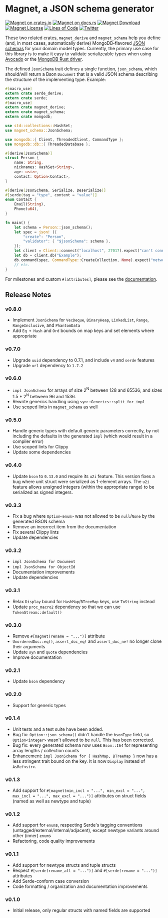 # Magnet, a JSON schema generator

[![Magnet on crates.io](https://img.shields.io/crates/v/magnet_schema.svg)](https://crates.io/crates/magnet_schema)
[![Magnet on docs.rs](https://docs.rs/magnet_schema/badge.svg)](https://docs.rs/magnet_schema)
[![Magnet Download](https://img.shields.io/crates/d/magnet_schema.svg)](https://crates.io/crates/magnet_schema)
[![Magnet License](https://img.shields.io/badge/license-MIT-blue.svg)](https://github.com/H2CO3/magnet/blob/master/LICENSE.txt)
[![Lines of Code](https://tokei.rs/b1/github/H2CO3/magnet)](https://github.com/Aaronepower/tokei)
[![Twitter](https://img.shields.io/badge/twitter-@H2CO3_iOS-blue.svg?style=flat&colorB=64A5DE&label=Twitter)](http://twitter.com/H2CO3_iOS)

These two related crates, `magnet_derive` and `magnet_schema` help you define (and, in most cases, automatically derive) MongoDB-flavored [JSON schemas](https://docs.mongodb.com/manual/reference/operator/query/jsonSchema/#extensions) for your domain model types. Currently, the primary use case for this library is to make it easy to validate serializeable types when using [Avocado](https://docs.rs/avocado/) or the [MongoDB Rust driver](https://docs.rs/mongodb/).

The defined `JsonSchema` trait defines a single function, `json_schema`, which should/will return a Bson `Document` that is a valid JSON schema describing the structure of the implementing type. Example:

```rust
#[macro_use]
extern crate serde_derive;
extern crate serde;
#[macro_use]
extern crate magnet_derive;
extern crate magnet_schema;
extern crate mongodb;

use std::collections::HashSet;
use magnet_schema::JsonSchema;

use mongodb::{ Client, ThreadedClient, CommandType };
use mongodb::db::{ ThreadedDatabase };

#[derive(JsonSchema)]
struct Person {
    name: String,
    nicknames: HashSet<String>,
    age: usize,
    contact: Option<Contact>,
}

#[derive(JsonSchema, Serialize, Deserialize)]
#[serde(tag = "type", content = "value")]
enum Contact {
    Email(String),
    Phone(u64),
}

fn main() {
    let schema = Person::json_schema();
    let spec = json! ({
        "create": "Person",
        "validator": { "$jsonSchema": schema },
    });
    let client = Client::connect("localhost", 27017).expect("can't connect to mongod");
    let db = client.db("Example");
    db.command(spec, CommandType::CreateCollection, None).expect("network error");
    // etc.
}
```

For milestones and custom `#[attributes]`, please see the [documentation](https://docs.rs/magnet_schema).

## Release Notes

### v0.8.0

* Implement `JsonSchema` for `VecDeque`, `BinaryHeap`, `LinkedList`, `Range`, `RangeInclusive`, and `PhantomData`
* Add `Eq + Hash` and `Ord` bounds on map keys and set elements where appropriate

### v0.7.0

* Upgrade `uuid` dependency to 0.7.1, and include `v4` and `serde` features
* Upgrade `url` dependency to `1.7.2`

### v0.6.0

* `impl JsonSchema` for arrays of size 2<sup>N</sup> between 128 and 65536; and sizes 1.5 * 2<sup>N</sup> between 96 and 1536.
* Rewrite generics handling using `syn::Generics::split_for_impl`
* Use scoped lints in `magnet_schema` as well

### v0.5.0

* Handle generic types with default generic parameters correctly, by not including the defaults in the generated `impl` (which would result in a compiler error)
* Use scoped lints for Clippy
* Update some dependencies

### v0.4.0

* Update `bson` to `0.13.0` and require its `u2i` feature. This version fixes a
  bug where unit struct were serialized as 1-element arrays. The `u2i` feature
  allows unsigned integers (within the appropriate range) to be serialized as
  signed integers.

### v0.3.3

* Fix a bug where `Option<enum>` was not allowed to be `null`/`None` by the
  generated BSON schema
* Remove an incorrect item from the documentation
* Fix several Clippy lints
* Update dependencies

### v0.3.2

* `impl JsonSchema for Document`
* `impl JsonSchema for ObjectId`
* Documentation improvements
* Update dependencies

### v0.3.1

* Relax `Display` bound for `HashMap`/`BTreeMap` keys, use `ToString` instead
* Update `proc_macro2` dependency so that we can use `TokenStream::default()`

### v0.3.0

* Remove `#[magnet(rename = "...")]` attribute
* `UnorderedDoc::eq()`, `assert_doc_eq!` and `assert_doc_ne!` no longer clone their arguments
* Update `syn` and `quote` dependencies
* Improve documentation

### v0.2.1

* Update `bson` dependency

### v0.2.0

* Support for generic types

### v0.1.4

* Unit tests and a test suite have been added.
* Bug fix: `Option::json_schema()` didn't handle the `bsonType` field, so `Option<integer>` wasn't allowed to be `null`. This has been corrected.
* Bug fix: every generated schema now uses `Bson::I64` for representing array lengths / collection counts
* Enhancement: `impl JsonSchema for { HashMap, BTreeMap }` now has a less stringent trait bound on the key. It is now `Display` instead of `AsRef<str>`.

### v0.1.3

* Add support for `#[magnet(min_incl = "...", min_excl = "...", max_incl = "...", max_excl = "...")]` attributes on struct fields (named as well as newtype and tuple)

### v0.1.2

* Add support for `enum`s, respecting Serde's tagging conventions (untagged/external/internal/adjacent), except newtype variants around other (inner) `enum`s
* Refactoring, code quality improvements

### v0.1.1

* Add support for newtype structs and tuple structs
* Respect `#[serde(rename_all = "...")]` and `#[serde(rename = "...")]` attributes
* Add Serde-conform case conversion
* Code formatting / organization and documentation improvements

### v0.1.0

* Initial release, only regular structs with named fields are supported
